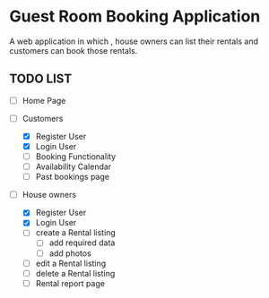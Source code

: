 # Guest Room Booking Application
A web application in which , house owners can list their rentals and customers can book those rentals.

## TODO LIST

- [ ] Home Page

- [ ] Customers
    - [x] Register User
    - [x] Login User
    - [ ]  Booking Functionality
    - [ ] Availability Calendar 
    - [ ] Past bookings page

- [ ] House owners
    - [x] Register User
    - [x] Login User
    - [ ] create a Rental listing 
        - [ ] add required data
        - [ ] add photos
    - [ ] edit a Rental listing 
    - [ ] delete a Rental listing 
    - [ ] Rental report page
